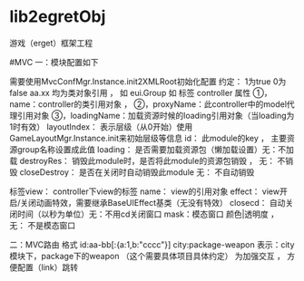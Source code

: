 # lib2egretObj
游戏（erget）框架工程

#MVC
一：模块配置如下
<?xml version="1.0" encoding="UTF-8"?>
<mvc>
	<controller layoutIndex="1" id="city" name="aa.xx" proxyName="aa.xx" loading="1" loadingName="aa.xx" destroyRes="1" closeDestroy="1">
		<view name="aa.xx" effect="aa.xx" closecd="10" mask="0x000000|0.7"/>
	</controller>
</mvc>	
需要使用MvcConfMgr.Instance.init2XMLRoot初始化配置
约定： 1为true 0为false
aa.xx 均为类对象引用 ， 如 eui.Group
如 标签 controller 属性 ①，name：controller的类引用对象 ， 
②，proxyName：此controller中的model代理引用对象
③，loadingName：加载资源时候的loading引用对象（当loading为1时有效）
layoutIndex： 表示层级（从0开始）使用GameLayoutMgr.Instance.init来初始层级等信息
id： 此module的key ， 主要资源group名称设置成此值
loading： 是否需要加载资源包（懒加载设置）无：不加载
destroyRes： 销毁此module时，是否将此module的资源包销毁 ， 无： 不销毁
closeDestroy： 是否在关闭时自动销毁此module 无： 不自动销毁

 标签view： controller下view的标签
name： view的引用对象
effect： view开启/关闭动画特效，需要继承BaseUIEffect基类（无没有特效）
closecd： 自动关闭时间（以秒为单位）无：不用cd关闭窗口
mask：模态窗口 颜色|透明度 ， 无： 不是模态窗口

二：MVC路由
格式 id:aa-bb[:{a:1,b:"cccc"}]
city:package-weapon  表示：city模块下，package下的weapon （这个需要具体项目具体约定）
为加强交互 ， 方便配置（link）跳转
